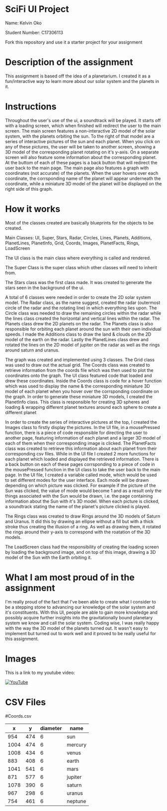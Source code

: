 # SciFi UI Project

Name: Kelvin Oko

Student Number: C17306113 

Fork this repository and use it a starter project for your assignment

# Description of the assignment
This assignment is based off the idea of a planetarium. I created it as a fun/interactive way to learn more about our solar system and the planets in it.

# Instructions
Throughout the user's use of the ui, a soundtrack will be played. It starts off with a loading screen, which when finished will redirect the user to the main screen. The main screen features a non-interactive 2D model of the solar system, with the planets orbiting the sun. To the right of that model are a series of interactive pictures of the sun and each planet. When you click on any of these pictures, the user will be taken to another screen, showing a 3D model of the corresponding planet rotating on it's y-axis. On a separate screen will also feature some information about the corresponding planet.
At the buttom of each of these pages is a back button that will redirect the user back to the main page.
The main page also features a graph with coordinates (not accurate) of the planets. When the user hovers over each coordinate, the corrsponding name of the planet will appear underneath the coordinate, while a miniature 3D model of the planet will be displayed on the right side of this graph.

# How it works
Most of the classes created are basically blueprints for the objects to be created.

Main Classes: UI, Super, Stars, Radar, Circles, Lines, Planets, Additions, PlanetLines, PlanetInfo, Grid, Coords, Images, PlanetFacts, Rings, LoadScreen

The UI class is the main class where everything is called and rendered.

The Super Class is the super class which other classes will need to inherit from.

The Stars class was the first class made. It was created to generate the stars seen in the background of the ui.

A total of 6 classes were needed in order to create the 2D solar system model. The Radar class, as the name suggest, created the radar (outermost circle of the radar and the rotating line) in which everything lies upon. The Circle class was needed to draw the remaining circles within the radar while the lines class created the horizontal and vertical lines within the radar. The Planets class drew the 2D planets on the radar. The Planets class is also responsible for orbiting each planet around the sun with their own individual speeds. I made the Additions class to draw the land & clouds on the 2D model of the earth on the radar. Lastly the PlanetLines class drew and rotated the lines on the 2D model of jupiter on the radar as well as the rings around saturn and uranus.

The graph was created and implemented using 3 classes. The Grid class was used to draw out the actual grid. The Coords class was created to retrieve information from the coords file which was then used to plot the coordinates onto the graph. The UI class featured code that loaded and drew these coordinates. Inside the Coords class is code for a hover function which was used to display the name & the corresponding miniature 3D model of each planet when you hover over the corrsponding coordinate on the graph. In order to generate these miniature 3D models, I created the PlanetInfo class. This class is responsible for creating 3D spheres and loading & wrapping different planet textures around each sphere to create a different planet

In order to create the series of interactive pictures at the top, I created the Images class to firstly display the pictures. In the UI file, in a mousePressed function, there is a piece of code responsible for directing the user to another page, featuring information of each planet and a larger 3D model of each of them when their corresponding image is clicked. The PlanetFacts class was created to retrieve this information about each planet from their corresponding csv files. While in the UI file I created 2 more functions for each planet which loaded and displayed the retrieved information. There is a back button on each of these pages corrsponding to a piece of code in the mousePressed function in the UI class to take the user back to the main page. In the UI file, I created a variable called mode, which would be used to set different modes for the user interface. Each mode will be drawn depending on which picture was clicked. For example if the picture of the Sun was clicked, the value of mode would become 1 and as a result only the things associated with the Sun would be drawn, i.e. the page containing information about the Sun with it's 3D model. When each picture is clicked, a soundtrack stating the name of the planet's picture clicked is played. 

The Rings class was created to draw Rings around the 3D models of Saturn and Uranus. It did this by drawing an ellipse without a fill but with a thick stroke thus creating the illusion of a ring. As well as drawing them, it rotated the rings around their y-axis to correspond with the roatation of the 3D models.

The LoadScreen class had the responsibility of creating the loading screen by loading the background image, and on top of this image, drawing a 3D model of the Sun with the Earth orbiting it.

# What I am most proud of in the assignment
I'm really proud of the fact that I've been able to create what I consider to be a stepping stone to advancing our knowledge of the solar system and it's constituents. With this UI, people are able to gain more knowledge and possibly acquire further insights into the gravitationally bound planetary system we know and call the solar system. Coding wise, I was really happy with the way the 3D model of the planets turned out. It wasn't easy to implement but turned out to work well and it proved to be really useful for this assignment.

# Images




This is a link to my youtube video:

[![YouTube](https://i.ytimg.com/vi/hZGYoId13vs/hqdefault.jpg)](https://www.youtube.com/watch?v=hZGYoId13vs&feature=youtu.be)

# CSV Files

#Coords.csv

| x | y | diameter | name |
|---|---|----------|------|
|954|474|6|sun|
|1004|474|6|mercury|
|1008|434|6|venus|
|883|408|6|earth|
|1041|541|6|mars|
|871|577|6|jupiter|
|1078|390|6|saturn|
|967|298|6|uranus|
|754|461|6|neptune|

